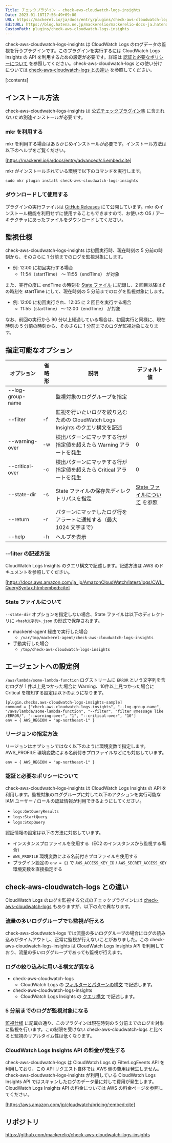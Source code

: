 ```yaml
---
Title: チェックプラグイン - check-aws-cloudwatch-logs-insights
Date: 2023-01-18T17:56:49+09:00
URL: https://mackerel.io/ja/docs/entry/plugins/check-aws-cloudwatch-logs-insights
EditURL: https://blog.hatena.ne.jp/mackerelio/mackerelio-docs-ja.hatenablog.mackerel.io/atom/entry/4207112889955367034
CustomPath: plugins/check-aws-cloudwatch-logs-insights
---
```


check-aws-cloudwatch-logs-insights は CloudWatch Logs のログデータの監視を行うプラグインです。このプラグインを実行するには CloudWatch Logs Insights の API を利用するための設定が必要です。詳細は [認証と必要なポリシーについて](#policy) を参照してください。check-aws-cloudwatch-logs との使い分けについては [check-aws-cloudwatch-logs との違い](#difference) を参照してください。

[:contents]

<h2 id="installation">インストール方法</h2>

check-aws-cloudwatch-logs-insights は [公式チェックプラグイン集](https://mackerel.io/ja/docs/entry/howto/mackerel-check-plugins) に含まれないため別途インストールが必要です。

### mkr を利用する

mkr を利用する場合はあらかじめインストールが必要です。インストール方法は以下のヘルプをご覧ください。

[https://mackerel.io/ja/docs/entry/advanced/cli:embed:cite]

mkr がインストールされている環境で以下のコマンドを実行します。

```
sudo mkr plugin install check-aws-cloudwatch-logs-insights
```

### ダウンロードして使用する

プラグインの実行ファイルは [GitHub Releases](https://github.com/mackerelio/check-aws-cloudwatch-logs-insights/releases) にて公開しています。mkr のインストール機能を利用せずに使用することもできますので、お使いの OS / アーキテクチャにあったファイルをダウンロードしてください。

<h2 id="specification">監視仕様</h2>

check-aws-cloudwatch-logs-insights は初回実行時、現在時刻の 5 分前の時刻から、そのさらに 1 分前までのログを監視対象にします。

- 例: 12:00 に初回実行する場合
  - 11:54（startTime） 〜 11:55（endTime） が対象

また、実行の度に endTime の時刻を [State ファイル](#state-file) に記録し、2 回目以降はその時刻を startTime にして、現在時刻の 5 分前までのログを監視対象にします。

- 例: 12:00 に初回実行され、12:05 に 2 回目を実行する場合
  - 11:55（startTime） 〜 12:00（endTime） が対象

なお、前回の実行から 90 分以上経過している場合は、初回実行と同様に、現在時刻の 5 分前の時刻から、そのさらに 1 分前までのログが監視対象になります。

<h2 id="options">指定可能なオプション</h2>

| オプション            | 省略形 | 説明                                                                 | デフォルト値  |
| --------------------- | ------ | -------------------------------------------------------------------- | -------- |
| --log-group-name |  | 監視対象のロググループを指定 |  |
| --filter | -f | 監視を行いたいログを絞り込むための CloudWatch Logs Insights のクエリ構文を記述 |  |
| --warning-over | -w | 検出パターンにマッチする行が指定値を超えたら Warning アラートを発生 | 0 |
| --critical-over | -c | 検出パターンにマッチする行が指定値を超えたら Critical アラートを発生 | 0 |
| --state-dir | -s | State ファイルの保存先ディレクトリパスを指定 | [State ファイルについて](#state-file) を参照 |
| --return | -r | パターンにマッチしたログ行をアラートに通知する（最大 1024 文字まで） |  |
| --help | -h | ヘルプを表示 |  |

<h3 id="filter">--filter の記述方法</h3>

CloudWatch Logs Insights のクエリ構文で記述します。記述方法は AWS のドキュメントを参照してください。

[https://docs.aws.amazon.com/ja_jp/AmazonCloudWatch/latest/logs/CWL_QuerySyntax.html:embed:cite]


<h3 id="state-file">State ファイルについて</h3>

`--state-dir` オプションを指定しない場合、State ファイルは以下のディレクトリに `<hash文字列>.json` の形式で保存されます。

- mackerel-agent 経由で実行した場合
  - `/var/tmp/mackerel-agent/check-aws-cloudwatch-logs-insights`
- 手動実行した場合
  - `/tmp/check-aws-cloudwatch-logs-insights`


<h2 id="config">エージェントへの設定例</h2>

`/aws/lambda/some-lambda-function` ログストリームに `ERROR` という文字列を含むログが 1 件以上見つかった場合に Warning、10件以上見つかった場合に Critical を検知する設定は以下のようになります。

```
[plugin.checks.aws-cloudwatch-logs-insights-sample]
command = ["check-aws-cloudwatch-logs-insights", "--log-group-name", "/aws/lambda/some-lambda-function", "--filter", "filter @message like /ERROR/", "--warning-over", "1", "--critical-over", "10"]
env = { AWS_REGION = "ap-northeast-1" }
```

<h3 id="region">リージョンの指定方法</h3>

リージョンはオプションではなく以下のように環境変数で指定します。AWS_PROFILE 環境変数による名前付きプロファイルなどにも対応しています。

```
env = { AWS_REGION = "ap-northeast-1" }
```

<h3 id="policy">認証と必要なポリシーについて</h3>

check-aws-cloudwatch-logs-insights は CloudWatch Logs Insights の API を利用します。監視対象のロググループに対して以下のアクションを実行可能な IAM ユーザー / ロールの認証情報が利用できるようにしてください。

- `logs:GetQueryResults`
- `logs:StartQuery`
- `logs:StopQuery`

認証情報の設定は以下の方法に対応しています。

- インスタンスプロファイルを使用する（EC2 のインスタンスから監視する場合）
- `AWS_PROFILE` 環境変数による名前付きプロファイルを使用する
- プラグイン設定の `env = {}` で `AWS_ACCESS_KEY_ID` / `AWS_SECRET_ACCESS_KEY` 環境変数を直接指定する


<h2 id="difference">check-aws-cloudwatch-logs との違い</h2>

CloudWatch Logs のログを監視する公式のチェックプラグインには [check-aws-cloudwatch-logs](https://mackerel.io/ja/docs/entry/plugins/check-aws-cloudwatch-logs) もありますが、以下の点で異なります。

### 流量の多いロググループでも監視が行える

check-aws-cloudwatch-logs では流量の多いロググループの場合にログの読み込みがタイムアウトし、正常に監視が行えないことがありました。この check-aws-cloudwatch-logs-insights は CloudWatch Logs Insights API を利用しており、流量の多いロググループであっても監視が行えます。


### ログの絞り込みに用いる構文が異なる

- check-aws-cloudwatch-logs
  - CloudWatch Logs の [フィルターとパターンの構文](https://docs.aws.amazon.com/ja_jp/AmazonCloudWatch/latest/logs/FilterAndPatternSyntax.html) で記述します。
- check-aws-cloudwatch-logs-insights
  - CloudWatch Logs Insights の [クエリ構文](https://docs.aws.amazon.com/ja_jp/AmazonCloudWatch/latest/logs/CWL_QuerySyntax.html) で記述します。

### 5 分前までのログが監視対象になる

[監視仕様](#specification) に記載の通り、このプラグインは現在時刻の 5 分前までのログを対象に監視を行います。この制限を受けない check-aws-cloudwatch-logs と比べると監視のリアルタイム性は低くなります。

### CloudWatch Logs Insights API の料金が発生する

check-aws-cloudwatch-logs は CloudWatch Logs の FilterLogEvents API を利用しており、この API リクエスト自体では AWS 側の費用は発生しません。check-aws-cloudwatch-logs-insights が利用している CloudWatch Logs Insights API ではスキャンしたログのデータ量に対して費用が発生します。CloudWatch Logs Insights API の料金については AWS の料金ページを参照してください。

[https://aws.amazon.com/jp/cloudwatch/pricing/:embed:cite]


<h2 id="repository">リポジトリ</h2>

https://github.com/mackerelio/check-aws-cloudwatch-logs-insights
